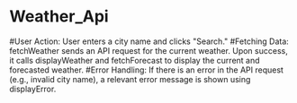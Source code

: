 # Weather_Api

#User Action: 
User enters a city name and clicks "Search."
#Fetching Data: 
fetchWeather sends an API request for the current weather. Upon success, it calls displayWeather and fetchForecast to display the current and forecasted weather.
#Error Handling: 
If there is an error in the API request (e.g., invalid city name), a relevant error message is shown using displayError.
